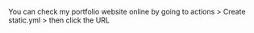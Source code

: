 You can check my portfolio website online by going to actions > Create static.yml > then click the URL
